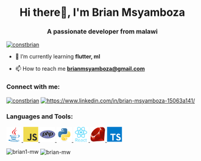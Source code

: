 <h1 align="center">Hi  there👋, I'm Brian Msyamboza</h1>
<h3 align="center">A passionate developer from malawi</h3>

<p align="left"> <a href="https://twitter.com/constbrian" target="blank"><img src="https://img.shields.io/twitter/follow/constbrian?logo=twitter&style=for-the-badge" alt="constbrian" /></a> </p>

- 🌱 I’m currently learning **flutter, ml**

- 📫 How to reach me **brianmsyamboza@gmail.com**

<h3 align="left">Connect with me:</h3>
<p align="left">
<a href="https://twitter.com/constbrian" target="blank"><img align="center" src="https://raw.githubusercontent.com/rahuldkjain/github-profile-readme-generator/master/src/images/icons/Social/twitter.svg" alt="constbrian" height="30" width="40" /></a>
<a href="https://linkedin.com/in/https://www.linkedin.com/in/brian-msyamboza-15063a141/" target="blank"><img align="center" src="https://raw.githubusercontent.com/rahuldkjain/github-profile-readme-generator/master/src/images/icons/Social/linked-in-alt.svg" alt="https://www.linkedin.com/in/brian-msyamboza-15063a141/" height="30" width="40" /></a>
</p>

<h3 align="left">Languages and Tools:</h3>
<p align="left"> <a href="https://www.java.com" target="_blank" rel="noreferrer"> <img src="https://raw.githubusercontent.com/devicons/devicon/master/icons/java/java-original.svg" alt="java" width="40" height="40"/> </a> <a href="https://developer.mozilla.org/en-US/docs/Web/JavaScript" target="_blank" rel="noreferrer"> <img src="https://raw.githubusercontent.com/devicons/devicon/master/icons/javascript/javascript-original.svg" alt="javascript" width="40" height="40"/> </a> <a href="https://www.php.net" target="_blank" rel="noreferrer"> <img src="https://raw.githubusercontent.com/devicons/devicon/master/icons/php/php-original.svg" alt="php" width="40" height="40"/> </a> <a href="https://www.python.org" target="_blank" rel="noreferrer"> <img src="https://raw.githubusercontent.com/devicons/devicon/master/icons/python/python-original.svg" alt="python" width="40" height="40"/> </a> <a href="https://reactjs.org/" target="_blank" rel="noreferrer"> <img src="https://raw.githubusercontent.com/devicons/devicon/master/icons/react/react-original-wordmark.svg" alt="react" width="40" height="40"/> </a> <a href="https://www.ruby-lang.org/en/" target="_blank" rel="noreferrer"> <img src="https://raw.githubusercontent.com/devicons/devicon/master/icons/ruby/ruby-original.svg" alt="ruby" width="40" height="40"/> </a> <a href="https://www.typescriptlang.org/" target="_blank" rel="noreferrer"> <img src="https://raw.githubusercontent.com/devicons/devicon/master/icons/typescript/typescript-original.svg" alt="typescript" width="40" height="40"/> </a> </p>

<p><img align="left" src="https://github-readme-stats.vercel.app/api/top-langs?username=brian-mw&show_icons=true&locale=en&layout=compact" alt="brian1-mw" /></p>

<p>&nbsp;<img align="center" src="https://github-readme-stats.vercel.app/api?username=brian-mw&show_icons=true&locale=en" alt="brian-mw" /></p>

